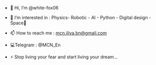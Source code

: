 - 👋 Hi, I’m @white-fox06
 
- 👀 I’m interested in : Physics- Robotic - AI - Python - Digital design - Space🌙
 
- 📫 How to reach me : mcn.iliya.bn@gmail.com

- 💻Telegram : @MCN_En

- ⚡ Stop living your fear and start living your dream...

<!---
white-fox06/white-fox06 is a ✨ special ✨ repository because its `README.md` (this file) appears on your GitHub profile.
You can click the Preview link to take a look at your changes.
--->
